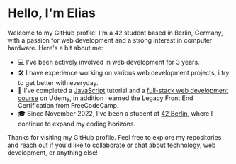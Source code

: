 # Hello, I'm Elias

Welcome to my GitHub profile! I'm a 42 student based in Berlin, Germany, with a passion for web development and a strong interest in computer hardware. Here's a bit about me:

- 💻 I've been actively involved in web development for 3 years.
- 🛠️ I have experience working on various web development projects, i try to get better with everyday.
- 📜 I've completed a [JavaScript](https://www.udemy.com/course/the-complete-javascript-course/) tutorial and a [full-stack web development course](https://www.udemy.com/course/the-complete-web-development-bootcamp/) on Udemy, in addition i earned the Legacy Front End Certification from FreeCodeCamp.
- 🎓 Since November 2022, I've been a student at [42 Berlin](https://42.berlin/), where I continue to expand my coding horizons.

Thanks for visiting my GitHub profile. Feel free to explore my repositories and reach out if you'd like to collaborate or chat about technology, web development, or anything else!
